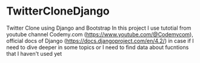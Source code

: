 # TwitterCloneDjango
Twitter Clone using Django and Bootstrap
In this project I use tutotial from youtube channel Codemy.com (https://www.youtube.com/@Codemycom), 
official docs of  Django  (https://docs.djangoproject.com/en/4.2/) in case if I need to dive deeper in some topics or I need to find data about fucntions that I haven't used yet
